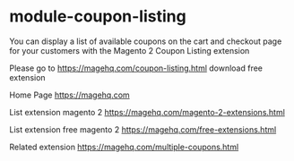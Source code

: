 # module-coupon-listing
You can display a list of available coupons on the cart and checkout page for your customers with the Magento 2 Coupon Listing extension

Please go to https://magehq.com/coupon-listing.html download free extension

Home Page https://magehq.com

List extension magento 2 https://magehq.com/magento-2-extensions.html

List extension free magento 2 https://magehq.com/free-extensions.html

Related extension https://magehq.com/multiple-coupons.html
